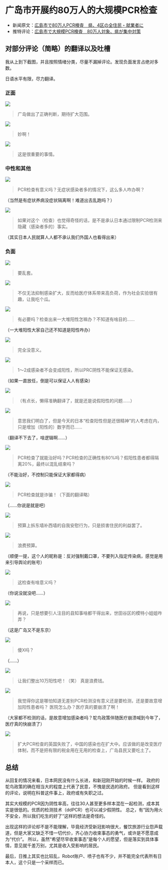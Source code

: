 # 广岛市开展约80万人的大规模PCR检查

- 新闻原文：[広島市で80万人PCR検査　県、4区の全住民・就業者に](https://www.nikkei.com/article/DGXZQOJB151GD0V10C21A1000000)
- 推特评论：[広島市で大規模PCR検査　80万人対象、県が集中対策](https://twitter.com/nikkei/status/1349899821088313344)

## 对部分评论（简略）的翻译以及吐槽

我从上到下截图，并且按照情绪分类，尽量不漏掉评论。发现负面发言占绝对多数。

日语水平有限，尽力翻译。

### 正面

![](/img/2021-01-15-18-07-10.png)

> 广岛做出了正确判断，期待扩大范围。

![](/img/2021-01-15-18-11-02.png)

> 妙啊！

![](/img/2021-01-15-18-52-19.png)

> 这是很重要的事情。

### 中性和其他

![](/img/2021-01-15-18-08-54.png)

> PCR检查有意义吗？无症状感染者多的情况下，这么多人咋办啊？

（当然是有症状养病没症状隔离啊！难道出去乱跑吗？）

![](/img/2021-01-15-18-32-30.png)

> 如果对这个（检查）也觉得奇怪的话，是不是承认日本通过限制PCR检测来隐藏（感染者多的）事实。

（其实日本人民就算人人都不承认我们外国人也看得出来）


### 负面

![](/img/2021-01-15-18-10-39.png)

> 要乱套。

![](/img/2021-01-15-18-11-30.png)

> 不仅无法抑制感染扩大，反而给医疗体系带来高负荷，作为社会实验很有趣，让我吃个瓜。

![](/img/2021-01-15-18-12-54.png)

> 有必要吗？检查出来一大堆阳性怎嘛办？不知道有啥目的……

（一大堆阳性大家自己还不知道是阳性咋办）

![](/img/2021-01-15-18-15-55.png)

> 完全没意义。

![](/img/2021-01-15-18-16-44.png)

> 1～2成感染者不会变成阳性，所以PRC阴性不能保证无感染。

（如果一直放任，倒是可以保证人人有感染）

![](/img/2021-01-15-18-34-04.png)

> （有点长，懒得准确翻译了，就是还是说假阳性的问题……）

![](/img/2021-01-15-18-36-42.png)

> 意思我们明白了，但是今天的日本“检查阳性但是还很精神”的人考虑在内，只是增加（阳性的）数字而已……

（翻译不下去了，啥逻辑啊……）

![](/img/2021-01-15-18-41-15.png)

> PCR检查了就能治好吗？PCR检查的正确性有80%吗？假阳性患者都得隔离20%，最终以混乱结束吗？

（不能治好，不控制只能保证大家都得病）

![](/img/2021-01-15-18-42-36.png)

> PCR检查就是诈骗！（下面的翻译略）

（……你说是就是吧）

![](/img/2021-01-15-18-43-13.png)

> 预算上拆东墙补西墙的自我安慰行为，只是损害住民的利益罢了。

![](/img/2021-01-15-18-44-18.png)

> 浪费预算。

（顺便一提，这个人的昵称是：反对强制戴口罩，不要列入指定传染病，感觉是用来引导舆论的账号）

![](/img/2021-01-15-18-45-25.png)

> 这检查有啥意义吗？

（你说没就没吧……）

![](/img/2021-01-15-18-45-57.png)

> 再说，只是想要引人注目的县知事啥都干得出来，世田谷区的模特小姐姐咋弄？

（这是广岛又不是东京）

![](/img/2021-01-15-18-48-38.png)

> 傻X吗？

（……）

![](/img/2021-01-15-18-48-53.png)

> 让我们整出10万阳性吧！（笑）
> 真是浪费钱。


![](/img/2021-01-15-18-49-49.png)

> 我觉得你这是哪怕知道无差别PCR检测没有意义还是要检测，还是要故意增加阳性患者吗？
> 医院怎么办？医疗真的要崩溃了啊！

（大家都不检测的话，是故意增加感染者吗？鸵鸟政策伴随医疗崩溃喊到今年了，医疗真的快崩溃了）


![](/img/2021-01-15-18-52-37.png)

> 扩大PCR检查的英国失败了，中国的感染也在扩大中。应该做的是改变医疗体制，而不是把有限的税金用在无用的检查上，广岛县民又要吃土了。


## 总结

从回复的情况来看，日本网民没有什么长进，和新冠刚开始的时候一样。
政府的鸵鸟政策的确在相当大的程度上代表了民意，不愧是民选的政府。
但是看到这样的评论，说明在科普这件事上，政府或有失职之过。

其实大规模的PCR因为阴性率高，往往30人甚至更多样本混在一起检测，成本其实是很低的。优质的检测技术（ddPCR）也可以减少假阴性。
总之，有“因为用火不安全，所以我们吃生的好了”这样的想法是奇怪的。

出现这样的评论却不是不能理解，毕竟经济受新冠影响很大，餐饮旅游行业怨声载道，但是大家又缺乏不惜一切代价，齐心协力收束事态的勇气，或许是不愿意成为“代价”。
所以，虽然“希望尽早收束事态”是每个人的愿望，但是落实到具体事情，意见就千差万别，尤其是收入受影响的居民。

最后，日推上其实也比较乱，Robot账户、喷子也有不少，并不能完全代表所有日本人，这个只是一个采样而已。
